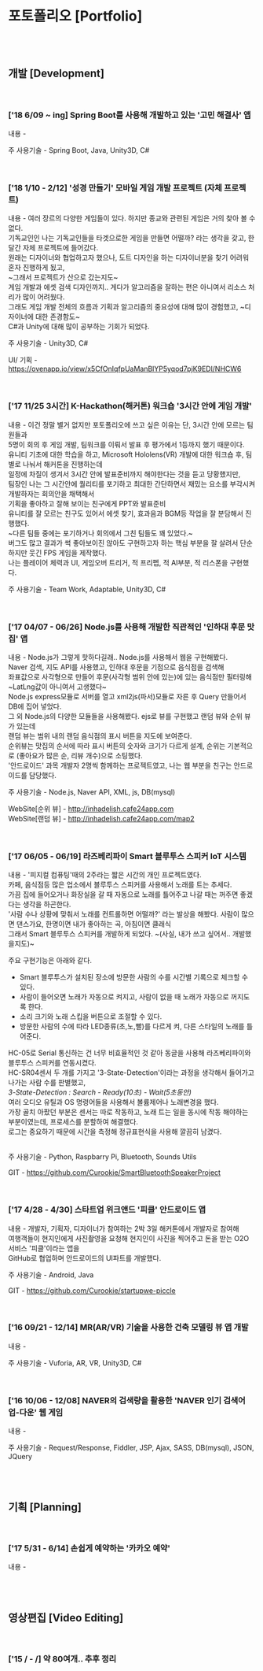 # 포토폴리오 [Portfolio]

<br>

<br>

## 개발 [Development]

<br>

### ['18 6/09 ~ ing] Spring Boot를 사용해 개발하고 있는 '고민 해결사' 앱

내용 - 

주 사용기술 - Spring Boot, Java, Unity3D, C#

<br>

### ['18 1/10 - 2/12] '성경 만들기' 모바일 게임 개발 프로젝트 (자체 프로젝트)

내용 - 여러 장르의 다양한 게임들이 있다. 하지만 종교와 관련된 게임은 거의 찾아 볼 수 없다. <br>
기독교인인 나는 기독교인들을 타겟으로한 게임을 만들면 어떨까? 라는 생각을 갖고, 한 달간 자체 프로젝트에 들어갔다.<br>
원래는 디자이너와 협업하고자 했으나, 도트 디자인을 하는 디자이너분을 찾기 어려워 혼자 진행하게 됬고,<br>
~그래서 프로젝트가 산으로 갔는지도~<br>
게임 개발과 에셋 검색 디자인까지.. 게다가 알고리즘을 잘하는 편은 아니여서 리소스 처리가 많이 어려웠다. <br>
그래도 게임 개발 전체의 흐름과 기획과 알고리즘의 중요성에 대해 많이 경험했고, ~디자이너에 대한 존경함도~ <br>
C#과 Unity에 대해 많이 공부하는 기회가 되었다.<br>

주 사용기술 - Unity3D, C#

UI/ 기획 - https://ovenapp.io/view/x5CfOnIqfpUaManBlYP5yqod7pjK9EDl/NHCW6

<br>

### ['17 11/25 3시간] K-Hackathon(해커톤) 워크숍 '3시간 안에 게임 개발'

내용 - 이건 정말 별거 없지만 포토폴리오에 쓰고 싶은 이유는 단, 3시간 안에 모르는 팀원들과<br>
5명이 회의 후 게임 개발, 팀워크를 이뤄서 발표 후 평가에서 1등까지 했기 때문이다.<br>
유니티 기초에 대한 학습을 하고, Microsoft Hololens(VR) 개발에 대한 워크숍 후, 팀 별로 나눠서 해커톤을 진행하는데<br>
일정에 차질이 생겨서 3시간 안에 발표준비까지 해야한다는 것을 듣고 당황했지만,<br>
팀장인 나는 그 시간안에 퀄리티를 포기하고 최대한 간단하면서 재밌는 요소를 부각시켜 개발하자는 회의안을 채택해서<br>
기획을 좋아하고 잘해 보이는 친구에게 PPT와 발표준비<br>
유니티를 잘 모르는 친구도 있어서 에셋 찾기, 효과음과 BGM등 작업을 잘 분담해서 진행했다.<br>
~다른 팀들 중에는 포기하거나 회의에서 그친 팀들도 꽤 있었다.~<br>
버그도 많고 결과가 썩 좋아보이진 않아도 구현하고자 하는 핵심 부분을 잘 살려서 단순하지만 웃긴 FPS 게임을 제작했다.<br>
나는 플레이어 체력과 UI, 게임오버 트리거, 적 프리펩, 적 AI부분, 적 리스폰을 구현했다.<br>

주 사용기술 - Team Work, Adaptable, Unity3D, C#

<br>

### ['17 04/07 - 06/26] Node.js를 사용해 개발한 직관적인 '인하대 후문 맛집' 앱

내용 - Node.js가 그렇게 핫하다길래.. Node.js를 사용해서 웹을 구현해봤다.<br>
Naver 검색, 지도 API를 사용했고, 인하대 후문을 기점으로 음식점을 검색해<br>
좌표값으로 사각형으로 만들어 후문(사각형 범위 안에 있는)에 있는 음식점만 필터링해 ~LatLng값이 아니여서 고생했다~<br>
Node.js express모듈로 서버를 열고 xml2js(파서)모듈로 자른 후 Query 만들어서 DB에 집어 넣었다.<br>
그 외 Node.js의 다양한 모듈들을 사용해봤다. ejs로 뷰를 구현했고 랜덤 뷰와 순위 뷰가 있는데<br>
랜덤 뷰는 범위 내의 랜덤 음식점의 표시 버튼을 지도에 보여준다.<br>
순위뷰는 맛집의 순서에 따라 표시 버튼의 숫자와 크기가 다르게 설계, 순위는 기본적으로 (좋아요가 많은 순, 리뷰 개수)으로 소팅했다.<br>
'안드로이드' 과목 개발자 2명씩 함께하는 프로젝트였고, 나는 웹 부분을 친구는 안드로이드를 담당했다.<br>

주 사용기술 - Node.js, Naver API, XML, js, DB(mysql)

WebSite[순위 뷰] - http://inhadelish.cafe24app.com <br>
WebSite[랜덤 뷰] - http://inhadelish.cafe24app.com/map2

<br>

### ['17 06/05 - 06/19] 라즈베리파이 Smart 블루투스 스피커 IoT 시스템

내용 - '피지컬 컴퓨팅'때의 2주라는 짧은 시간의 개인 프로젝트였다.<br>
카페, 음식점등 많은 업소에서 블루투스 스피커를 사용해서 노래를 트는 추세다.<br>
가끔 집에 들어오거나 화장실을 갈 때 자동으로 노래를 틀어주고 나갈 때는 꺼주면 좋겠다는 생각을 하곤한다.<br>
'사람 수나 상황에 맞춰서 노래를 컨트롤하면 어떨까?' 라는 발상을 해봤다. 사람이 많으면 댄스가요, 한명이면 내가 좋아하는 곡, 아침이면 클래식<br>
그래서 Smart 블루투스 스피커를 개발하게 되었다. ~(사실, 내가 쓰고 싶어서.. 개발했을지도)~<br>

주요 구현기능은 아래와 같다.<br>
- Smart 블루투스가 설치된 장소에 방문한 사람의 수를 시간별 기록으로 체크할 수 있다.
- 사람이 들어오면 노래가 자동으로 켜지고, 사람이 없을 때 노래가 자동으로 꺼지도록 한다.
- 소리 크기와 노래 스킵을 버튼으로 조절할 수 있다.
- 방문한 사람의 수에 따라 LED종류(초,노,빨)를 다르게 켜, 다른 스타일의 노래를 틀어준다.

HC-05로 Serial 통신하는 건 너무 비효율적인 것 같아 동글을 사용해 라즈베리파이와 블루투스 스피커를 연동시켰다.<br>
HC-SR04센서 두 개를 가지고 '3-State-Detection'이라는 과정을 생각해서 들어가고 나가는 사람 수를 판별했고, <br>
*3-State-Detection : Search - Ready(10초) - Wait(5초동안)*<br>
여러 오디오 유틸과 OS 명령어들을 사용해서 볼륨제어나 노래변경을 했다.<br>
가장 골치 아팠던 부분은 센서는 따로 작동하고, 노래 트는 일을 동시에 작동 해야하는 부분이였는데, 프로세스를 분할하여 해결했다.<br>
로그는 중요하기 때문에 시간을 측정해 정규표현식을 사용해 깔끔히 남겼다.<br>
<br>

주 사용기술 - Python, Raspbarry Pi, Bluetooth, Sounds Utils

GIT - https://github.com/Curookie/SmartBluetoothSpeakerProject

<br>

### ['17 4/28 - 4/30] 스타트업 위크앤드 '피클' 안드로이드 앱

내용 - 개발자, 기획자, 디자이너가 참여하는 2박 3일 해커톤에서 개발자로 참여해<br>
여행객들이 현지인에게 사진촬영을 요청해 현지인이 사진을 찍어주고 돈을 받는 O2O 서비스 '피클'이라는 앱을<br>
GitHub로 협업하며 안드로이드의 UI파트를 개발했다.

주 사용기술 - Android, Java

GIT - https://github.com/Curookie/startupwe-piccle

<br>

### ['16 09/21 - 12/14] MR(AR/VR) 기술을 사용한 건축 모델링 뷰 앱 개발

내용 - 

주 사용기술 - Vuforia, AR, VR, Unity3D, C#

<br>

### ['16 10/06 - 12/08] NAVER의 검색량을 활용한 'NAVER 인기 검색어 업-다운' 웹 게임

내용 - 

주 사용기술 - Request/Response, Fiddler, JSP, Ajax, SASS, DB(mysql), JSON, JQuery

<br>

<br>

## 기획 [Planning]

<br>

### ['17 5/31 - 6/14] 손쉽게 예약하는 '카카오 예약'

내용 - 

<br>

<br>

## 영상편집 [Video Editing]

<br>

### ['15 / - /] 약 80여개.. 추후 정리

